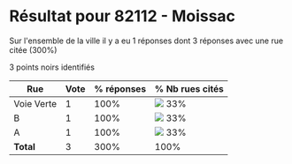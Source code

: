 # Résultat pour 82112 - Moissac

Sur l'ensemble de la ville il y a eu 1 réponses dont 3 réponses avec une rue citée (300%)

3 points noirs identifiés

| Rue | Vote | % réponses | % Nb rues cités|
|-----|------|------------|----------------|
| Voie Verte | 1 | 100% | <img src="../../img/bar_33.gif" />&nbsp;33%|
| B | 1 | 100% | <img src="../../img/bar_33.gif" />&nbsp;33%|
| A | 1 | 100% | <img src="../../img/bar_33.gif" />&nbsp;33%|
| **Total** | 3 | 300% | 100%|

